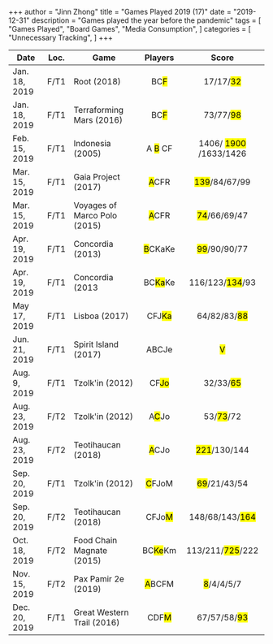 +++ 
author = "Jinn Zhong" 
title = "Games Played 2019 (17)" 
date = "2019-12-31" 
description = "Games played the year before the pandemic" 
tags = [
    "Games Played",
    "Board Games",
    "Media Consumption",
]
categories = [
    "Unnecessary Tracking",
]
+++

| Date | Loc. | Game | Players | Score |
| --- | --- | --- | :---: | :---: |
| Jan. 18, 2019 | F/T1 | Root (2018) | BC<mark>F</mark> | 17/17/<mark>32</mark> |
| Jan. 18, 2019 | F/T1 | Terraforming Mars (2016) | BC<mark>F</mark> | 73/77/<mark>98</mark> |
| Feb. 15, 2019 | F/T1 | Indonesia (2005) | A <mark>B</mark> CF | 1406/ <mark>1900</mark> /1633/1426 |
| Mar. 15, 2019 | F/T1 | Gaia Project (2017) | <mark>A</mark>CFR | <mark>139</mark>/84/67/99 |
| Mar. 15, 2019 | F/T1 | Voyages of Marco Polo (2015) | <mark>A</mark>CFR | <mark>74</mark>/66/69/47 |
| Apr. 19, 2019 | F/T1 | Concordia (2013) | <mark>B</mark>CKaKe | <mark>99</mark>/90/90/77 |
| Apr. 19, 2019 | F/T1 | Concordia (2013 | BC<mark>Ka</mark>Ke | 116/123/<mark>134</mark>/93 |
| May 17, 2019 | F/T1 | Lisboa (2017) | CFJ<mark>Ka</mark> | 64/82/83/<mark>88</mark> |
| Jun. 21, 2019 | F/T1 | Spirit Island (2017) | ABCJe | <mark>V</mark> |
| Aug. 9, 2019 | F/T1 | Tzolk'in (2012) | CF<mark>Jo</mark> | 32/33/<mark>65</mark> |
| Aug. 23, 2019 | F/T2 | Tzolk'in (2012) | A<mark>C</mark>Jo | 53/<mark>73</mark>/72 |
| Aug. 23, 2019 | F/T2 | Teotihaucan (2018) | <mark>A</mark>CJo | <mark>221</mark>/130/144 |
| Sep. 20, 2019 | F/T1 | Tzolk'in (2012) | <mark>C</mark>FJoM | <mark>69</mark>/21/43/54 |
| Sep. 20, 2019 | F/T2 | Teotihaucan (2018) | CFJo<mark>M</mark> | 148/68/143/<mark>164</mark> |
| Oct. 18, 2019 | F/T2 | Food Chain Magnate (2015) | BC<mark>Ke</mark>Km | 113/211/<mark>725</mark>/222 |
| Nov. 15, 2019 | F/T2 | Pax Pamir 2e (2019) | <mark>A</mark>BCFM | <mark>8</mark>/4/4/5/7 |
| Dec. 20, 2019 | F/T1 | Great Western Trail (2016) | CDF<mark>M</mark> | 67/57/58/<mark>93</mark> |
